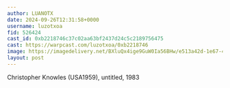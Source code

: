 ```yaml
---
author: LUANOTX
date: 2024-09-26T12:31:58+0000
username: luzotxoa
fid: 526424
cast_id: 0xb2218746c37c02aa63bf2437d24c5c2189756475
cast: https://warpcast.com/luzotxoa/0xb2218746
image: https://imagedelivery.net/BXluQx4ige9GuW0Ia56BHw/e513a42d-1e67-41a2-d304-9f00e0d14a00/original
layout: post
---
```

Christopher Knowles (USA1959), untitled, 1983  

<img src='https://imagedelivery.net/BXluQx4ige9GuW0Ia56BHw/e513a42d-1e67-41a2-d304-9f00e0d14a00/original' alt='' referrerpolicy='no-referrer'/>